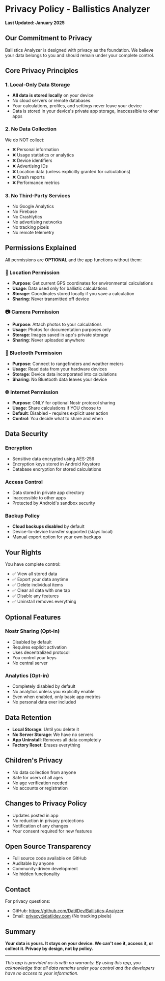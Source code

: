 # Privacy Policy - Ballistics Analyzer

**Last Updated: January 2025**

## Our Commitment to Privacy

Ballistics Analyzer is designed with privacy as the foundation. We believe your data belongs to you and should remain under your complete control.

## Core Privacy Principles

### 1. Local-Only Data Storage
- **All data is stored locally** on your device
- No cloud servers or remote databases
- Your calculations, profiles, and settings never leave your device
- Data is stored in your device's private app storage, inaccessible to other apps

### 2. No Data Collection
We do NOT collect:
- ❌ Personal information
- ❌ Usage statistics or analytics
- ❌ Device identifiers
- ❌ Advertising IDs
- ❌ Location data (unless explicitly granted for calculations)
- ❌ Crash reports
- ❌ Performance metrics

### 3. No Third-Party Services
- No Google Analytics
- No Firebase
- No Crashlytics
- No advertising networks
- No tracking pixels
- No remote telemetry

## Permissions Explained

All permissions are **OPTIONAL** and the app functions without them:

### 📍 Location Permission
- **Purpose**: Get current GPS coordinates for environmental calculations
- **Usage**: Data used only for ballistic calculations
- **Storage**: Coordinates stored locally if you save a calculation
- **Sharing**: Never transmitted off device

### 📷 Camera Permission
- **Purpose**: Attach photos to your calculations
- **Usage**: Photos for documentation purposes only
- **Storage**: Images saved in app's private storage
- **Sharing**: Never uploaded anywhere

### 🔵 Bluetooth Permission
- **Purpose**: Connect to rangefinders and weather meters
- **Usage**: Read data from your hardware devices
- **Storage**: Device data incorporated into calculations
- **Sharing**: No Bluetooth data leaves your device

### 🌐 Internet Permission
- **Purpose**: ONLY for optional Nostr protocol sharing
- **Usage**: Share calculations if YOU choose to
- **Default**: Disabled - requires explicit user action
- **Control**: You decide what to share and when

## Data Security

### Encryption
- Sensitive data encrypted using AES-256
- Encryption keys stored in Android Keystore
- Database encryption for stored calculations

### Access Control
- Data stored in private app directory
- Inaccessible to other apps
- Protected by Android's sandbox security

### Backup Policy
- **Cloud backups disabled** by default
- Device-to-device transfer supported (stays local)
- Manual export option for your own backups

## Your Rights

You have complete control:
- ✅ View all stored data
- ✅ Export your data anytime
- ✅ Delete individual items
- ✅ Clear all data with one tap
- ✅ Disable any features
- ✅ Uninstall removes everything

## Optional Features

### Nostr Sharing (Opt-in)
- Disabled by default
- Requires explicit activation
- Uses decentralized protocol
- You control your keys
- No central server

### Analytics (Opt-in)
- Completely disabled by default
- No analytics unless you explicitly enable
- Even when enabled, only basic app metrics
- No personal data ever included

## Data Retention

- **Local Storage**: Until you delete it
- **No Server Storage**: We have no servers
- **App Uninstall**: Removes all data completely
- **Factory Reset**: Erases everything

## Children's Privacy

- No data collection from anyone
- Safe for users of all ages
- No age verification needed
- No accounts or registration

## Changes to Privacy Policy

- Updates posted in app
- No reduction in privacy protections
- Notification of any changes
- Your consent required for new features

## Open Source Transparency

- Full source code available on GitHub
- Auditable by anyone
- Community-driven development
- No hidden functionality

## Contact

For privacy questions:
- GitHub: https://github.com/DatilDev/Ballistics-Analyzer
- Email: privacy@datildev.com (No tracking pixels)

## Summary

**Your data is yours. It stays on your device. We can't see it, access it, or collect it. Privacy by design, not by policy.**

---

*This app is provided as-is with no warranty. By using this app, you acknowledge that all data remains under your control and the developers have no access to your information.*